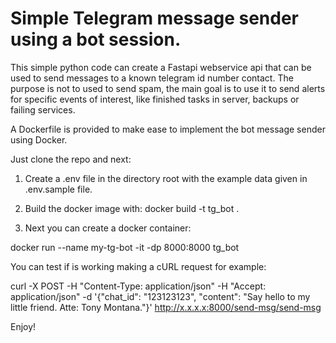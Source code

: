 # Simple Telegram message sender using a bot session.

This simple python code can create a Fastapi webservice api that can be used to send messages to a known telegram id number contact. The purpose is not to used to send spam, the main goal is to use it to send alerts for specific events of interest, like finished tasks in server, backups or failing services.

A Dockerfile is provided to make ease to implement the bot message sender using Docker.

Just clone the repo and next:

1. Create a .env file in the directory root with the example data given in .env.sample file.

2. Build the docker image with: docker build -t tg_bot .

3. Next you can create a docker container:

docker run --name my-tg-bot -it -dp 8000:8000 tg_bot

You can test if is working making a cURL request for example:

curl -X POST -H "Content-Type: application/json" -H "Accept: application/json" -d '{"chat_id": "123123123", "content": "Say hello to my little friend. Atte: Tony Montana."}' http://x.x.x.x:8000/send-msg/send-msg

Enjoy!